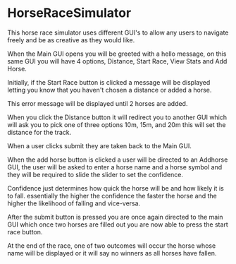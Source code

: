 # HorseRaceSimulator
This horse race simulator uses different GUI's to allow any users to navigate freely and be as creative as they would like.

When the Main GUI opens you will be greeted with a hello message, on this same GUI you will have 4 options, Distance, Start Race, View Stats and Add Horse.

Initially, if the Start Race button is clicked a message will be displayed letting you know that you haven't chosen a distance or added a horse.

This error message will be displayed until 2 horses are added.

When you click the Distance button it will redirect you to another GUI which will ask you to pick one of three options 10m, 15m, and 20m this will set the distance for the track.

When a user clicks submit they are taken back to the Main GUI.

When the add horse button is clicked a user will be directed to an Addhorse GUI, the user will be asked to enter a horse name and a horse symbol and they will be required to slide the slider to set the confidence.

Confidence just determines how quick the horse will be and how likely it is to fall. essentially the higher the confidence the faster the horse and the higher the likelihood of falling and vice-versa.

After the submit button is pressed you are once again directed to the main GUI which once two horses are filled out you are now able to press the start race button.

At the end of the race, one of two outcomes will occur the horse whose name will be displayed or it will say no winners as all horses have fallen.
